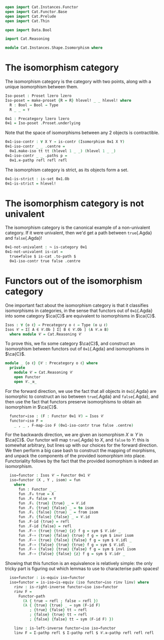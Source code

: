 ```agda
open import Cat.Instances.Functor
open import Cat.Functor.Base
open import Cat.Prelude
open import Cat.Thin

open import Data.Bool

import Cat.Reasoning

module Cat.Instances.Shape.Isomorphism where
```

# The isomorphism category

The isomorphism category is the category with two points, along
with a unique isomorphism between them.

```agda
Iso-poset : Proset lzero lzero
Iso-poset = make-proset {R = R} hlevel! _ _ hlevel! where
  R : Bool → Bool → Type
  R _ _ = ⊤

0≅1 : Precategory lzero lzero
0≅1 = Iso-poset .Proset.underlying
```

<!--
```agda
private
  module 0≅1 = Cat.Reasoning 0≅1

open Cat.Reasoning using (Isomorphism)
```
-->

Note that the space of isomorphisms between any 2 objects is contractible.

```agda
0≅1-iso-contr : ∀ X Y → is-contr (Isomorphism 0≅1 X Y)
0≅1-iso-contr _ _ .centre =
  0≅1.make-iso tt tt (hlevel 1 _ _) (hlevel 1 _ _)
0≅1-iso-contr _ _ .paths p =
  0≅1.≅-pathp refl refl refl
```

The isomorphism category is strict, as its objects form a set.

```agda
0≅1-is-strict : is-set 0≅1.Ob
0≅1-is-strict = hlevel!
```

# The isomorphism category is not univalent

The isomorphism category is the canonical example of a non-univalent
category. If it were univalent, then we'd get a path between
`true`{.Agda} and `false`{.Agda}!

```agda
0≅1-not-univalent : ¬ is-category 0≅1
0≅1-not-univalent is-cat =
  true≠false $ is-cat .to-path $
  0≅1-iso-contr true false .centre
```

# Functors out of the isomorphism category

One important fact about the isomorphism category is that it classifies
isomorphisms in categories, in the sense that functors out of `0≅1`{.Agda}
into some category $\ca{C}$ are equivalent to isomorphisms in $\ca{C}$.

```agda
Isos : ∀ {o ℓ} → Precategory o ℓ → Type (o ⊔ ℓ)
Isos 𝒞 = Σ[ A ∈ 𝒞.Ob ] Σ[ B ∈ 𝒞.Ob ] (A 𝒞.≅ B)
  where module 𝒞 = Cat.Reasoning 𝒞
```

To prove this, we fix some category $\ca{C}$, and construct an
isomorphism between functors out of `0≅1`{.Agda} and isomorphisms
in $\ca{C}$.

```agda
module _ {o ℓ} {𝒞 : Precategory o ℓ} where
  private
    module 𝒞 = Cat.Reasoning 𝒞
    open Functor
    open 𝒞._≅_
```

For the forward direction, we use the fact that all objects in
`0≅1`{.Agda} are isomorphic to construct an iso between `true`{.Agda}
and `false`{.Agda}, and then use the fact that functors preserve
isomorphisms to obtain an isomorphism in $\ca{C}$.

```agda
  functor→iso : (F : Functor 0≅1 𝒞) → Isos 𝒞
  functor→iso F =
    _ , _ , F-map-iso F (0≅1-iso-contr true false .centre)
```

For the backwards direction, we are given an isomorphism $X \cong Y$
in $\ca{C}$. Our functor will map `true`{.Agda} to $X$, and `false`
to $Y$: this is somewhat arbitrary, but lines up with our choices for
the forward direction. We then perform a big case bash to construct
the mapping of morphisms, and unpack the components of the provided
isomorphism into place. Functoriality follows by the fact that the
provided isomorphism is indeed an isomorphism.

```agda
  iso→functor : Isos 𝒞 → Functor 0≅1 𝒞
  iso→functor (X , Y , isom) = fun
    where
      fun : Functor _ _
      fun .F₀ true = X
      fun .F₀ false = Y
      fun .F₁ {true} {true} _ = 𝒞.id
      fun .F₁ {true} {false} _ = to isom
      fun .F₁ {false} {true} _ = from isom
      fun .F₁ {false} {false} _ = 𝒞.id
      fun .F-id {true} = refl
      fun .F-id {false} = refl
      fun .F-∘ {true} {true} {z} f g = sym $ 𝒞.idr _
      fun .F-∘ {true} {false} {true} f g = sym $ invr isom
      fun .F-∘ {true} {false} {false} f g = sym $ 𝒞.idl _
      fun .F-∘ {false} {true} {true} f g = sym $ 𝒞.idl _
      fun .F-∘ {false} {true} {false} f g = sym $ invl isom
      fun .F-∘ {false} {false} {z} f g = sym $ 𝒞.idr _
```

Showing that this function is an equivalence is relatively simple:
the only tricky part is figuring out which lemmas to use to characterise
path spaces!

```agda
  iso≃functor : is-equiv iso→functor
  iso≃functor = is-iso→is-equiv (iso functor→iso rinv linv) where
    rinv : is-right-inverse functor→iso iso→functor
    rinv F =
      Functor-path
        (λ { true → refl ; false → refl })
        (λ { {true} {true} _ → sym (F-id F)
           ; {true} {false} tt → refl
           ; {false} {true} tt → refl
           ; {false} {false} tt → sym (F-id F) })

    linv : is-left-inverse functor→iso iso→functor
    linv F = Σ-pathp refl $ Σ-pathp refl $ 𝒞.≅-pathp refl refl refl
```
